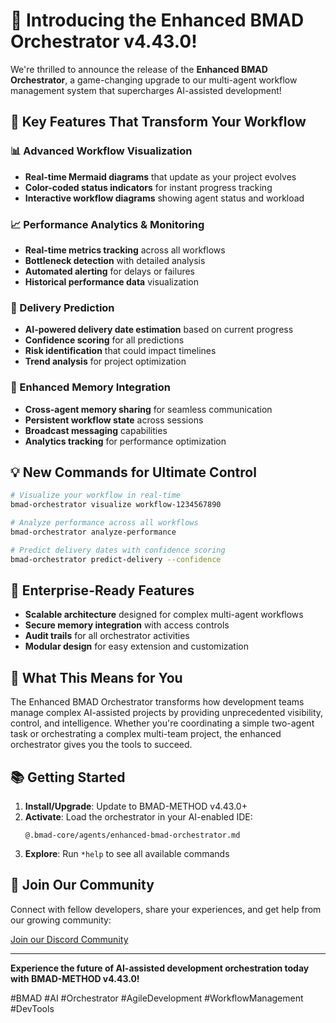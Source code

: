 # 🚀 Introducing the Enhanced BMAD Orchestrator v4.43.0!

We're thrilled to announce the release of the **Enhanced BMAD Orchestrator**, a game-changing upgrade to our multi-agent workflow management system that supercharges AI-assisted development!

## 🌟 Key Features That Transform Your Workflow

### 📊 Advanced Workflow Visualization
- **Real-time Mermaid diagrams** that update as your project evolves
- **Color-coded status indicators** for instant progress tracking
- **Interactive workflow diagrams** showing agent status and workload

### 📈 Performance Analytics & Monitoring
- **Real-time metrics tracking** across all workflows
- **Bottleneck detection** with detailed analysis
- **Automated alerting** for delays or failures
- **Historical performance data** visualization

### 🔮 Delivery Prediction
- **AI-powered delivery date estimation** based on current progress
- **Confidence scoring** for all predictions
- **Risk identification** that could impact timelines
- **Trend analysis** for project optimization

### 🧠 Enhanced Memory Integration
- **Cross-agent memory sharing** for seamless communication
- **Persistent workflow state** across sessions
- **Broadcast messaging** capabilities
- **Analytics tracking** for performance optimization

## 💡 New Commands for Ultimate Control

```bash
# Visualize your workflow in real-time
bmad-orchestrator visualize workflow-1234567890

# Analyze performance across all workflows
bmad-orchestrator analyze-performance

# Predict delivery dates with confidence scoring
bmad-orchestrator predict-delivery --confidence
```

## 🚀 Enterprise-Ready Features

- **Scalable architecture** designed for complex multi-agent workflows
- **Secure memory integration** with access controls
- **Audit trails** for all orchestrator activities
- **Modular design** for easy extension and customization

## 🌈 What This Means for You

The Enhanced BMAD Orchestrator transforms how development teams manage complex AI-assisted projects by providing unprecedented visibility, control, and intelligence. Whether you're coordinating a simple two-agent task or orchestrating a complex multi-team project, the enhanced orchestrator gives you the tools to succeed.

## 📚 Getting Started

1. **Install/Upgrade**: Update to BMAD-METHOD v4.43.0+
2. **Activate**: Load the orchestrator in your AI-enabled IDE:
   ```
   @.bmad-core/agents/enhanced-bmad-orchestrator.md
   ```
3. **Explore**: Run `*help` to see all available commands

## 🤝 Join Our Community

Connect with fellow developers, share your experiences, and get help from our growing community:

[Join our Discord Community](https://discord.gg/gk8jAdXWmj)

---

**Experience the future of AI-assisted development orchestration today with BMAD-METHOD v4.43.0!**

#BMAD #AI #Orchestrator #AgileDevelopment #WorkflowManagement #DevTools